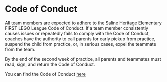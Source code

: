 # Code of Conduct

All team members are expected to adhere to the Saline Heritage Elementary FIRST LEGO League Code of Conduct. If a team member consistently causes issues or repeatedly fails to comply with the Code of Conduct, coaches have the authority to call parents for early pickup from practice, suspend the child from practice, or, in serious cases, expel the teammate from the team.

By the end of the second week of practice, all parents and teammates must read, sign, and return the Code of Conduct.

You can find the Code of Conduct [here](https://docs.google.com/document/d/1vO0h_1tAbVRNu-o7BTIOqbSIdCm7M6H4_dkYtmqmrbw/edit?usp=sharing)

